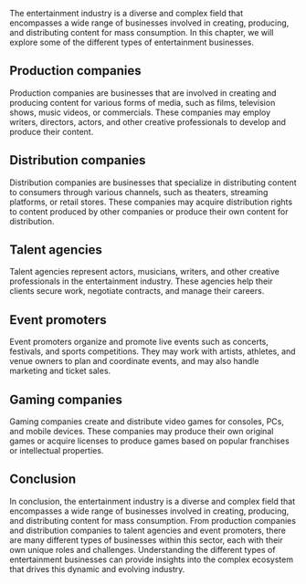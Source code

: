 
The entertainment industry is a diverse and complex field that encompasses a wide range of businesses involved in creating, producing, and distributing content for mass consumption. In this chapter, we will explore some of the different types of entertainment businesses.

Production companies
--------------------

Production companies are businesses that are involved in creating and producing content for various forms of media, such as films, television shows, music videos, or commercials. These companies may employ writers, directors, actors, and other creative professionals to develop and produce their content.

Distribution companies
----------------------

Distribution companies are businesses that specialize in distributing content to consumers through various channels, such as theaters, streaming platforms, or retail stores. These companies may acquire distribution rights to content produced by other companies or produce their own content for distribution.

Talent agencies
---------------

Talent agencies represent actors, musicians, writers, and other creative professionals in the entertainment industry. These agencies help their clients secure work, negotiate contracts, and manage their careers.

Event promoters
---------------

Event promoters organize and promote live events such as concerts, festivals, and sports competitions. They may work with artists, athletes, and venue owners to plan and coordinate events, and may also handle marketing and ticket sales.

Gaming companies
----------------

Gaming companies create and distribute video games for consoles, PCs, and mobile devices. These companies may produce their own original games or acquire licenses to produce games based on popular franchises or intellectual properties.

Conclusion
----------

In conclusion, the entertainment industry is a diverse and complex field that encompasses a wide range of businesses involved in creating, producing, and distributing content for mass consumption. From production companies and distribution companies to talent agencies and event promoters, there are many different types of businesses within this sector, each with their own unique roles and challenges. Understanding the different types of entertainment businesses can provide insights into the complex ecosystem that drives this dynamic and evolving industry.
